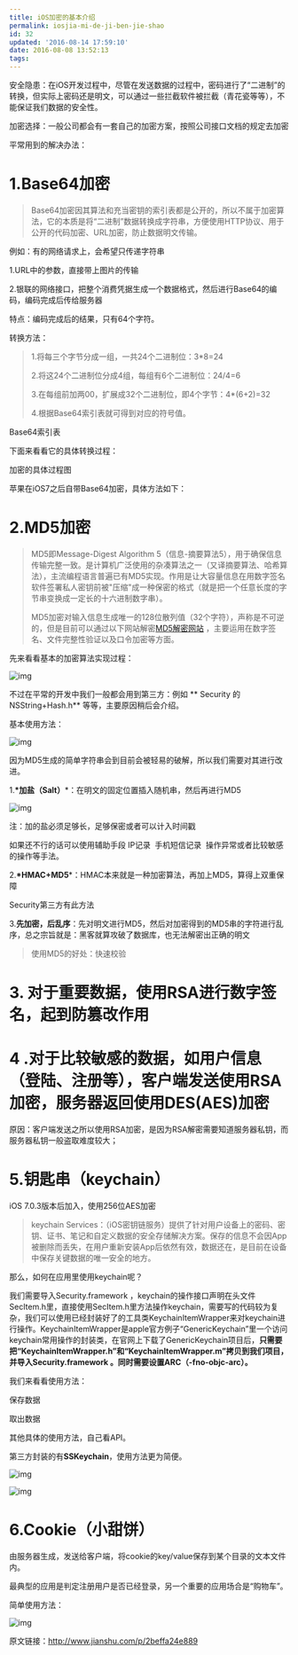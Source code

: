 ```yaml
---
title: iOS加密的基本介绍
permalink: iosjia-mi-de-ji-ben-jie-shao
id: 32
updated: '2016-08-14 17:59:10'
date: 2016-08-08 13:52:13
tags:
---
```




安全隐患：在iOS开发过程中，尽管在发送数据的过程中，密码进行了“二进制”的转换，但实际上密码还是明文，可以通过一些拦截软件被拦截（青花瓷等等），不能保证我们数据的安全性。

加密选择：一般公司都会有一套自己的加密方案，按照公司接口文档的规定去加密

平常用到的解决办法：

# 1.Base64加密

> Base64加密因其算法和充当密钥的索引表都是公开的，所以不属于加密算法，它的本质是将“二进制”数据转换成字符串，方便使用HTTP协议、用于公开的代码加密、URL加密，防止数据明文传输。

例如：有的网络请求上，会希望只传递字符串

1.URL中的参数，直接带上图片的传输

2.银联的网络接口，把整个消费凭据生成一个数据格式，然后进行Base64的编码，编码完成后传给服务器

特点：编码完成后的结果，只有64个字符。

转换方法：

> 1.将每三个字节分成一组，一共24个二进制位：3*8=24
>
> 2.将这24个二进制位分成4组，每组有6个二进制位：24/4=6
>
> 3.在每组前加两00，扩展成32个二进制位，即4个字节：4*(6+2)=32
>
> 4.根据Base64索引表就可得到对应的符号值。

Base64索引表

下面来看看它的具体转换过程：

加密的具体过程图

苹果在iOS7之后自带Base64加密，具体方法如下：


<!------MORE------->

# 2.MD5加密

> MD5即Message-Digest Algorithm 5（信息-摘要算法5），用于确保信息传输完整一致。是计算机广泛使用的杂凑算法之一（又译摘要算法、哈希算法），主流编程语言普遍已有MD5实现。作用是让大容量信息在用数字签名软件签署私人密钥前被"压缩"成一种保密的格式（就是把一个任意长度的字节串变换成一定长的十六进制数字串）。
>
> MD5加密对输入信息生成唯一的128位散列值（32个字符），声称是不可逆的，但是目前可以通过以下网站解密[MD5解密网站](http://www.cmd5.com) ，主要运用在数字签名、文件完整性验证以及口令加密等方面。

先来看看基本的加密算法实现过程：

![img](http://upload-images.jianshu.io/upload_images/974583-36ecd58f885b2b01.png?imageMogr2/auto-orient/strip%7CimageView2/2/w/1240)

不过在平常的开发中我们一般都会用到第三方：例如 ** Security 的NSString+Hash.h** 等等，主要原因稍后会介绍。

基本使用方法：

![img](http://upload-images.jianshu.io/upload_images/974583-2d1695260849a0e8.png?imageMogr2/auto-orient/strip%7CimageView2/2/w/1240)

因为MD5生成的简单字符串会到目前会被轻易的破解，所以我们需要对其进行改进。

1.**\*加盐（Salt）***：在明文的固定位置插入随机串，然后再进行MD5

![img](http://upload-images.jianshu.io/upload_images/974583-54897bb397997310.png?imageMogr2/auto-orient/strip%7CimageView2/2/w/1240)

注：加的盐必须足够长，足够保密或者可以计入时间戳

如果还不行的话可以使用辅助手段 IP记录   手机短信记录   操作异常或者比较敏感的操作等手法。

2.**\*HMAC+MD5***：HMAC本来就是一种加密算法，再加上MD5，算得上双重保障

Security第三方有此方法

3.**先加密，后乱序**：先对明文进行MD5，然后对加密得到的MD5串的字符进行乱序，总之宗旨就是：黑客就算攻破了数据库，也无法解密出正确的明文

> 使用MD5的好处：快速校验

# 3. 对于重要数据，使用RSA进行数字签名，起到防篡改作用

# 4 .对于比较敏感的数据，如用户信息（登陆、注册等），客户端发送使用RSA加密，服务器返回使用DES(AES)加密

原因：客户端发送之所以使用RSA加密，是因为RSA解密需要知道服务器私钥，而服务器私钥一般盗取难度较大；

# 5.钥匙串（keychain）

iOS 7.0.3版本后加入，使用256位AES加密

> keychain Services：（iOS密钥链服务）提供了针对用户设备上的密码、密钥、证书、笔记和自定义数据的安全存储解决方案。保存的信息不会因App被删除而丢失，在用户重新安装App后依然有效，数据还在，是目前在设备中保存关键数据的唯一安全的地方。

那么，如何在应用里使用keychain呢？

我们需要导入Security.framework ，keychain的操作接口声明在头文件SecItem.h里，直接使用SecItem.h里方法操作keychain，需要写的代码较为复杂，我们可以使用已经封装好了的工具类KeychainItemWrapper来对keychain进行操作。KeychainItemWrapper是apple官方例子“GenericKeychain”里一个访问keychain常用操作的封装类，在官网上下载了GenericKeychain项目后，**只需要把“KeychainItemWrapper.h”和“KeychainItemWrapper.m”拷贝到我们项目，并导入Security.framework 。同时需要设置ARC（-fno-objc-arc）。**

我们来看看使用方法：

保存数据

取出数据

其他具体的使用方法，自己看API。

第三方封装的有**SSKeychain**，使用方法更为简便。

![img](http://upload-images.jianshu.io/upload_images/974583-6949590f265968a0.png?imageMogr2/auto-orient/strip%7CimageView2/2/w/1240)

![img](http://upload-images.jianshu.io/upload_images/974583-a16cfe95dc2702ba.png?imageMogr2/auto-orient/strip%7CimageView2/2/w/1240)

# 6.Cookie（小甜饼）

由服务器生成，发送给客户端，将cookie的key/value保存到某个目录的文本文件内。

最典型的应用是判定注册用户是否已经登录，另一个重要的应用场合是“购物车”。

简单使用方法：

![img](http://upload-images.jianshu.io/upload_images/974583-ff4a1b563a0f2ddb.png?imageMogr2/auto-orient/strip%7CimageView2/2/w/1240)


原文链接：http://www.jianshu.com/p/2beffa24e889

